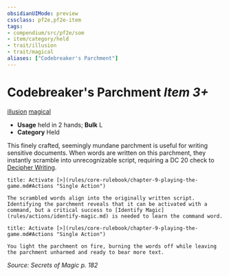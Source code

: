 ```yaml
---
obsidianUIMode: preview
cssclass: pf2e,pf2e-item
tags:
- compendium/src/pf2e/som
- item/category/held
- trait/illusion
- trait/magical
aliases: ["Codebreaker's Parchment"]
---
```

# Codebreaker's Parchment *Item 3+*  
[illusion](rules/traits/illusion.md "Illusion School Trait")  [magical](rules/traits/magical.md "Magical Item Trait")  

- **Usage** held in 2 hands; **Bulk** L
- **Category** Held

This finely crafted, seemingly mundane parchment is useful for writing sensitive documents. When words are written on this parchment, they instantly scramble into unrecognizable script, requiring a DC 20 check to [Decipher Writing](rules/actions/decipher-writing.md).

```ad-embed-ability
title: Activate [>](rules/core-rulebook/chapter-9-playing-the-game.md#Actions "Single Action")

The scrambled words align into the originally written script. Identifying the parchment reveals that it can be activated with a command, but a critical success to [Identify Magic](rules/actions/identify-magic.md) is needed to learn the command word.
```

```ad-embed-ability
title: Activate [>](rules/core-rulebook/chapter-9-playing-the-game.md#Actions "Single Action")

You light the parchment on fire, burning the words off while leaving the parchment unharmed and ready to bear more text.
```

*Source: Secrets of Magic p. 182*